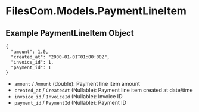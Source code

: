 # FilesCom.Models.PaymentLineItem

## Example PaymentLineItem Object

```
{
  "amount": 1.0,
  "created_at": "2000-01-01T01:00:00Z",
  "invoice_id": 1,
  "payment_id": 1
}
```

* `amount` / `Amount`  (double): Payment line item amount
* `created_at` / `CreatedAt`  (Nullable<DateTime>): Payment line item created at date/time
* `invoice_id` / `InvoiceId`  (Nullable<Int64>): Invoice ID
* `payment_id` / `PaymentId`  (Nullable<Int64>): Payment ID
